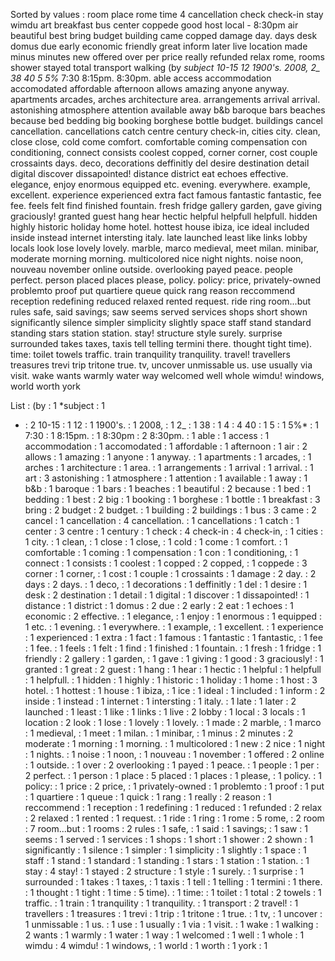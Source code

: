 Sorted by values :
room place rome time 4 cancellation check check-in stay wimdu art breakfast bus center coppede good host local - 8:30pm air beautiful best bring budget building came copped damage day. days desk domus due early economic friendly great inform later live location made minus minutes new offered over per price really refunded relax rome, rooms shower stayed total transport walking (by *subject 10-15 12 1900's. 2008, 2_ 38 40 5 5%* 7:30 8:15pm. 8:30pm. able access accommodation accomodated affordable afternoon allows amazing anyone anyway. apartments arcades, arches architecture area. arrangements arrival arrival. astonishing atmosphere attention available away b&b baroque bars beaches because bed bedding big booking borghese bottle budget. buildings cancel cancellation. cancellations catch centre century check-in, cities city. clean, close close, cold come comfort. comfortable coming compensation con conditioning, connect consists coolest copped, corner corner, cost couple crossaints days. deco, decorations deffinitly del desire destination detail digital discover dissapointed! distance district eat echoes effective. elegance, enjoy enormous equipped etc. evening. everywhere. example, excellent. experience experienced extra fact famous fantastic fantastic, fee fee. feels felt find finished fountain. fresh fridge gallery garden, gave giving graciously! granted guest hang hear hectic helpful helpfull helpfull. hidden highly historic holiday home hotel. hottest house ibiza, ice ideal included inside instead internet intersting italy. late launched least like links lobby locals look lose lovely lovely. marble, marco medieval, meet milan. minibar, moderate morning morning. multicolored nice night nights. noise noon, nouveau november online outside. overlooking payed peace. people perfect. person placed places please, policy. policy: price, privately-owned problemto proof put quartiere queue quick rang reason reccommend reception redefining reduced relaxed rented request. ride ring room...but rules safe, said savings; saw seems served services shops short shown significantly silence simpler simplicity slightly space staff stand standard standing stars station station. stay! structure style surely. surprise surrounded takes taxes, taxis tell telling termini there. thought tight time). time: toilet towels traffic. train tranquility tranquility. travel! travellers treasures trevi trip tritone true. tv, uncover unmissable us. use usually via visit. wake wants warmly water way welcomed well whole wimdu! windows, world worth york 

List :
(by : 1
*subject : 1
- : 2
10-15 : 1
12 : 1
1900's. : 1
2008, : 1
2_ : 1
38 : 1
4 : 4
40 : 1
5 : 1
5%* : 1
7:30 : 1
8:15pm. : 1
8:30pm : 2
8:30pm. : 1
able : 1
access : 1
accommodation : 1
accomodated : 1
affordable : 1
afternoon : 1
air : 2
allows : 1
amazing : 1
anyone : 1
anyway. : 1
apartments : 1
arcades, : 1
arches : 1
architecture : 1
area. : 1
arrangements : 1
arrival : 1
arrival. : 1
art : 3
astonishing : 1
atmosphere : 1
attention : 1
available : 1
away : 1
b&b : 1
baroque : 1
bars : 1
beaches : 1
beautiful : 2
because : 1
bed : 1
bedding : 1
best : 2
big : 1
booking : 1
borghese : 1
bottle : 1
breakfast : 3
bring : 2
budget : 2
budget. : 1
building : 2
buildings : 1
bus : 3
came : 2
cancel : 1
cancellation : 4
cancellation. : 1
cancellations : 1
catch : 1
center : 3
centre : 1
century : 1
check : 4
check-in : 4
check-in, : 1
cities : 1
city. : 1
clean, : 1
close : 1
close, : 1
cold : 1
come : 1
comfort. : 1
comfortable : 1
coming : 1
compensation : 1
con : 1
conditioning, : 1
connect : 1
consists : 1
coolest : 1
copped : 2
copped, : 1
coppede : 3
corner : 1
corner, : 1
cost : 1
couple : 1
crossaints : 1
damage : 2
day. : 2
days : 2
days. : 1
deco, : 1
decorations : 1
deffinitly : 1
del : 1
desire : 1
desk : 2
destination : 1
detail : 1
digital : 1
discover : 1
dissapointed! : 1
distance : 1
district : 1
domus : 2
due : 2
early : 2
eat : 1
echoes : 1
economic : 2
effective. : 1
elegance, : 1
enjoy : 1
enormous : 1
equipped : 1
etc. : 1
evening. : 1
everywhere. : 1
example, : 1
excellent. : 1
experience : 1
experienced : 1
extra : 1
fact : 1
famous : 1
fantastic : 1
fantastic, : 1
fee : 1
fee. : 1
feels : 1
felt : 1
find : 1
finished : 1
fountain. : 1
fresh : 1
fridge : 1
friendly : 2
gallery : 1
garden, : 1
gave : 1
giving : 1
good : 3
graciously! : 1
granted : 1
great : 2
guest : 1
hang : 1
hear : 1
hectic : 1
helpful : 1
helpfull : 1
helpfull. : 1
hidden : 1
highly : 1
historic : 1
holiday : 1
home : 1
host : 3
hotel. : 1
hottest : 1
house : 1
ibiza, : 1
ice : 1
ideal : 1
included : 1
inform : 2
inside : 1
instead : 1
internet : 1
intersting : 1
italy. : 1
late : 1
later : 2
launched : 1
least : 1
like : 1
links : 1
live : 2
lobby : 1
local : 3
locals : 1
location : 2
look : 1
lose : 1
lovely : 1
lovely. : 1
made : 2
marble, : 1
marco : 1
medieval, : 1
meet : 1
milan. : 1
minibar, : 1
minus : 2
minutes : 2
moderate : 1
morning : 1
morning. : 1
multicolored : 1
new : 2
nice : 1
night : 1
nights. : 1
noise : 1
noon, : 1
nouveau : 1
november : 1
offered : 2
online : 1
outside. : 1
over : 2
overlooking : 1
payed : 1
peace. : 1
people : 1
per : 2
perfect. : 1
person : 1
place : 5
placed : 1
places : 1
please, : 1
policy. : 1
policy: : 1
price : 2
price, : 1
privately-owned : 1
problemto : 1
proof : 1
put : 1
quartiere : 1
queue : 1
quick : 1
rang : 1
really : 2
reason : 1
reccommend : 1
reception : 1
redefining : 1
reduced : 1
refunded : 2
relax : 2
relaxed : 1
rented : 1
request. : 1
ride : 1
ring : 1
rome : 5
rome, : 2
room : 7
room...but : 1
rooms : 2
rules : 1
safe, : 1
said : 1
savings; : 1
saw : 1
seems : 1
served : 1
services : 1
shops : 1
short : 1
shower : 2
shown : 1
significantly : 1
silence : 1
simpler : 1
simplicity : 1
slightly : 1
space : 1
staff : 1
stand : 1
standard : 1
standing : 1
stars : 1
station : 1
station. : 1
stay : 4
stay! : 1
stayed : 2
structure : 1
style : 1
surely. : 1
surprise : 1
surrounded : 1
takes : 1
taxes, : 1
taxis : 1
tell : 1
telling : 1
termini : 1
there. : 1
thought : 1
tight : 1
time : 5
time). : 1
time: : 1
toilet : 1
total : 2
towels : 1
traffic. : 1
train : 1
tranquility : 1
tranquility. : 1
transport : 2
travel! : 1
travellers : 1
treasures : 1
trevi : 1
trip : 1
tritone : 1
true. : 1
tv, : 1
uncover : 1
unmissable : 1
us. : 1
use : 1
usually : 1
via : 1
visit. : 1
wake : 1
walking : 2
wants : 1
warmly : 1
water : 1
way : 1
welcomed : 1
well : 1
whole : 1
wimdu : 4
wimdu! : 1
windows, : 1
world : 1
worth : 1
york : 1
